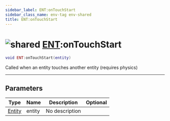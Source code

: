 ```yaml
---
sidebar_label: ENT:onTouchStart
sidebar_class_name: env-tag env-shared
title: ENT:onTouchStart
---
```


# <img src='/img/wiki/shared.png' alt='shared' data-tag='env-tag' /> [ENT](../ent/README.md):onTouchStart

```lua
void ENT:onTouchStart(entity)
```

Called when an entity touches another entity (requires physics)<br/>

-----------------
## Parameters

| Type   | Name | Description | Optional |
| ------ | ---- | ----------- | -------: |
| [Entity](../entity/README.md) | entity | No description |   |
